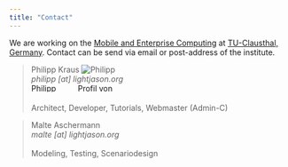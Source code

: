 ```yaml
---
title: "Contact"
---
```

We are working on the [Mobile and Enterprise Computing](http://meclab.in.tu-clausthal.de/) at [TU-Clausthal, Germany](http://tu-clausthal.de). Contact can be send via email or post-address of the institute.

> Philipp Kraus ![Philipp](http://www.gravatar.com/avatar/2de3ae533823dae934d3b45b239f797c#floatright)  
> _philipp [at] lightjason.org_ 
> <br/>
> <a href="http://xing.to/philippkraus" target="_blank" rel="me"><img src="https://www.xing.com/img/buttons/9_de_btn.gif" width="80" height="15" alt="Philipp Kraus"></a> <a href="www.linkedin.com/in/philipp-kraus" target="_blank"><img src="https://static.licdn.com/scds/common/u/img/webpromo/btn_liprofile_blue_80x15_de_DE.png?locale=" width="80" height="15" border="0" alt="Profil von Philipp Kraus auf LinkedIn anzeigen"></a>
> <br/>
> <br/>
> Architect, Developer, Tutorials, Webmaster (Admin-C)

<p/>

> Malte Aschermann  
> _malte [at] lightjason.org_
> <br/>
> <br/>
> Modeling, Testing, Scenariodesign


